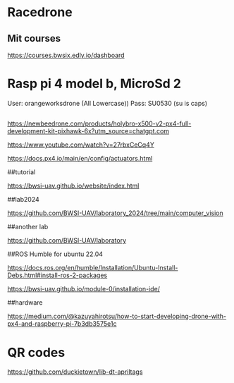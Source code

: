 # Racedrone
## Mit courses
https://courses.bwsix.edly.io/dashboard
# Rasp pi 4 model b, MicroSd 2
User: orangeworksdrone (All Lowercase))
Pass: SU0530 (su is caps)


##
https://newbeedrone.com/products/holybro-x500-v2-px4-full-development-kit-pixhawk-6x?utm_source=chatgpt.com

https://www.youtube.com/watch?v=27rbxCeCq4Y

https://docs.px4.io/main/en/config/actuators.html


##tutorial

https://bwsi-uav.github.io/website/index.html


##lab2024

https://github.com/BWSI-UAV/laboratory_2024/tree/main/computer_vision

##another lab

https://github.com/BWSI-UAV/laboratory

##ROS Humble for ubuntu 22.04

https://docs.ros.org/en/humble/Installation/Ubuntu-Install-Debs.html#install-ros-2-packages

https://bwsi-uav.github.io/module-0/installation-ide/

##hardware

https://medium.com/@kazuyahirotsu/how-to-start-developing-drone-with-px4-and-raspberry-pi-7b3db3575e1c

# QR codes
https://github.com/duckietown/lib-dt-apriltags
